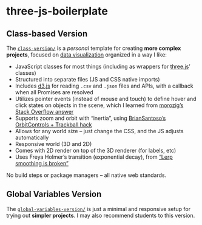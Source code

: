 # three-js-boilerplate

## Class-based Version

The [`class-version/`](https://github.com/vsueiro/three-js-boilerplate/tree/main/class-version) is a _personal_ template for creating **more complex projects**, focused on [data visualization](https://en.wikipedia.org/wiki/Data_and_information_visualization) organized in a way I like:

- JavaScript classes for most things (including as wrappers for [three.js](https://threejs.org/)’ classes)
- Structured into separate files (JS and CSS native imports)
- Includes [d3.js](https://d3js.org/) for reading `.csv` and `.json` files and APIs, with a callback when all Promises are resolved
- Utilizes pointer events (instead of mouse and touch) to define hover and click states on objects in the scene, which I learned from [morozig’s Stack Overflow answer](https://stackoverflow.com/questions/17130940/retrieve-the-same-offsetx-on-touch-like-mouse-event#answer-70515315)
- Supports zoom and orbit with “inertia”, using [BrianSantoso’s OrbitControls + Trackball hack](https://github.com/mrdoob/three.js/issues/13080#issuecomment-677780430)
- Allows for any world size – just change the CSS, and the JS adjusts automatically
- Responsive world (3D and 2D)
- Comes with 2D render on top of the 3D renderer (for labels, etc)
- Uses Freya Holmer’s transition (exponential decay), from [“Lerp smoothing is broken”](https://youtu.be/LSNQuFEDOyQ)

No build steps or package managers – all native web standards.

## Global Variables Version

The [`global-variables-version/`](https://github.com/vsueiro/three-js-boilerplate/tree/main/global-variables-version) is just a minimal and responsive setup for trying out **simpler projects**. I may also recommend students to this version.
